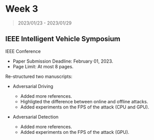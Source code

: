 # Week 3

> 2023/01/23 - 2023/01/29

## IEEE Intelligent Vehicle Symposium 

IEEE Conference 

- Paper Submission Deadline: February 01, 2023.
- Page Limit: At most 8 pages.

Re-structured two manuscripts:

- Adversarial Driving

    - Added more references.
    - Highligted the difference between online and offline attacks.
    - Added experiments on the FPS of the attack (CPU and GPU).

- Adversarial Detection
    - Added more references.
    - Added experiments on the FPS of the attack (GPU).
